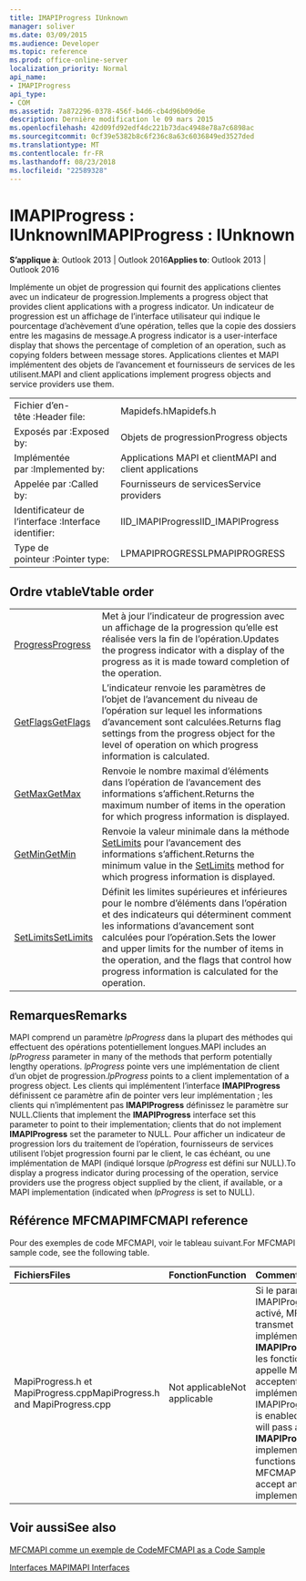 ```yaml
---
title: IMAPIProgress IUnknown
manager: soliver
ms.date: 03/09/2015
ms.audience: Developer
ms.topic: reference
ms.prod: office-online-server
localization_priority: Normal
api_name:
- IMAPIProgress
api_type:
- COM
ms.assetid: 7a872296-0378-456f-b4d6-cb4d96b09d6e
description: Dernière modification le 09 mars 2015
ms.openlocfilehash: 42d09fd92edf4dc221b73dac4948e78a7c6898ac
ms.sourcegitcommit: 0cf39e5382b8c6f236c8a63c6036849ed3527ded
ms.translationtype: MT
ms.contentlocale: fr-FR
ms.lasthandoff: 08/23/2018
ms.locfileid: "22589328"
---
```

# <a name="imapiprogress--iunknown"></a><span data-ttu-id="a3081-103">IMAPIProgress : IUnknown</span><span class="sxs-lookup"><span data-stu-id="a3081-103">IMAPIProgress : IUnknown</span></span>

  
  
<span data-ttu-id="a3081-104">**S’applique à**: Outlook 2013 | Outlook 2016</span><span class="sxs-lookup"><span data-stu-id="a3081-104">**Applies to**: Outlook 2013 | Outlook 2016</span></span> 
  
<span data-ttu-id="a3081-105">Implémente un objet de progression qui fournit des applications clientes avec un indicateur de progression.</span><span class="sxs-lookup"><span data-stu-id="a3081-105">Implements a progress object that provides client applications with a progress indicator.</span></span> <span data-ttu-id="a3081-106">Un indicateur de progression est un affichage de l’interface utilisateur qui indique le pourcentage d’achèvement d’une opération, telles que la copie des dossiers entre les magasins de message.</span><span class="sxs-lookup"><span data-stu-id="a3081-106">A progress indicator is a user-interface display that shows the percentage of completion of an operation, such as copying folders between message stores.</span></span> <span data-ttu-id="a3081-107">Applications clientes et MAPI implémentent des objets de l’avancement et fournisseurs de services de les utilisent.</span><span class="sxs-lookup"><span data-stu-id="a3081-107">MAPI and client applications implement progress objects and service providers use them.</span></span> 
  
|||
|:-----|:-----|
|<span data-ttu-id="a3081-108">Fichier d’en-tête :</span><span class="sxs-lookup"><span data-stu-id="a3081-108">Header file:</span></span>  <br/> |<span data-ttu-id="a3081-109">Mapidefs.h</span><span class="sxs-lookup"><span data-stu-id="a3081-109">Mapidefs.h</span></span>  <br/> |
|<span data-ttu-id="a3081-110">Exposés par :</span><span class="sxs-lookup"><span data-stu-id="a3081-110">Exposed by:</span></span>  <br/> |<span data-ttu-id="a3081-111">Objets de progression</span><span class="sxs-lookup"><span data-stu-id="a3081-111">Progress objects</span></span>  <br/> |
|<span data-ttu-id="a3081-112">Implémentée par :</span><span class="sxs-lookup"><span data-stu-id="a3081-112">Implemented by:</span></span>  <br/> |<span data-ttu-id="a3081-113">Applications MAPI et client</span><span class="sxs-lookup"><span data-stu-id="a3081-113">MAPI and client applications</span></span>  <br/> |
|<span data-ttu-id="a3081-114">Appelée par :</span><span class="sxs-lookup"><span data-stu-id="a3081-114">Called by:</span></span>  <br/> |<span data-ttu-id="a3081-115">Fournisseurs de services</span><span class="sxs-lookup"><span data-stu-id="a3081-115">Service providers</span></span>  <br/> |
|<span data-ttu-id="a3081-116">Identificateur de l’interface :</span><span class="sxs-lookup"><span data-stu-id="a3081-116">Interface identifier:</span></span>  <br/> |<span data-ttu-id="a3081-117">IID_IMAPIProgress</span><span class="sxs-lookup"><span data-stu-id="a3081-117">IID_IMAPIProgress</span></span>  <br/> |
|<span data-ttu-id="a3081-118">Type de pointeur :</span><span class="sxs-lookup"><span data-stu-id="a3081-118">Pointer type:</span></span>  <br/> |<span data-ttu-id="a3081-119">LPMAPIPROGRESS</span><span class="sxs-lookup"><span data-stu-id="a3081-119">LPMAPIPROGRESS</span></span>  <br/> |
   
## <a name="vtable-order"></a><span data-ttu-id="a3081-120">Ordre vtable</span><span class="sxs-lookup"><span data-stu-id="a3081-120">Vtable order</span></span>

|||
|:-----|:-----|
|[<span data-ttu-id="a3081-121">Progress</span><span class="sxs-lookup"><span data-stu-id="a3081-121">Progress</span></span>](imapiprogress-progress.md) <br/> |<span data-ttu-id="a3081-122">Met à jour l’indicateur de progression avec un affichage de la progression qu’elle est réalisée vers la fin de l’opération.</span><span class="sxs-lookup"><span data-stu-id="a3081-122">Updates the progress indicator with a display of the progress as it is made toward completion of the operation.</span></span>  <br/> |
|[<span data-ttu-id="a3081-123">GetFlags</span><span class="sxs-lookup"><span data-stu-id="a3081-123">GetFlags</span></span>](imapiprogress-getflags.md) <br/> |<span data-ttu-id="a3081-124">L’indicateur renvoie les paramètres de l’objet de l’avancement du niveau de l’opération sur lequel les informations d’avancement sont calculées.</span><span class="sxs-lookup"><span data-stu-id="a3081-124">Returns flag settings from the progress object for the level of operation on which progress information is calculated.</span></span>  <br/> |
|[<span data-ttu-id="a3081-125">GetMax</span><span class="sxs-lookup"><span data-stu-id="a3081-125">GetMax</span></span>](imapiprogress-getmax.md) <br/> |<span data-ttu-id="a3081-126">Renvoie le nombre maximal d’éléments dans l’opération de l’avancement des informations s’affichent.</span><span class="sxs-lookup"><span data-stu-id="a3081-126">Returns the maximum number of items in the operation for which progress information is displayed.</span></span>  <br/> |
|[<span data-ttu-id="a3081-127">GetMin</span><span class="sxs-lookup"><span data-stu-id="a3081-127">GetMin</span></span>](imapiprogress-getmin.md) <br/> |<span data-ttu-id="a3081-128">Renvoie la valeur minimale dans la méthode [SetLimits](imapiprogress-setlimits.md) pour l’avancement des informations s’affichent.</span><span class="sxs-lookup"><span data-stu-id="a3081-128">Returns the minimum value in the [SetLimits](imapiprogress-setlimits.md) method for which progress information is displayed.</span></span>  <br/> |
|[<span data-ttu-id="a3081-129">SetLimits</span><span class="sxs-lookup"><span data-stu-id="a3081-129">SetLimits</span></span>](imapiprogress-setlimits.md) <br/> |<span data-ttu-id="a3081-130">Définit les limites supérieures et inférieures pour le nombre d’éléments dans l’opération et des indicateurs qui déterminent comment les informations d’avancement sont calculées pour l’opération.</span><span class="sxs-lookup"><span data-stu-id="a3081-130">Sets the lower and upper limits for the number of items in the operation, and the flags that control how progress information is calculated for the operation.</span></span>  <br/> |
   
## <a name="remarks"></a><span data-ttu-id="a3081-131">Remarques</span><span class="sxs-lookup"><span data-stu-id="a3081-131">Remarks</span></span>

<span data-ttu-id="a3081-132">MAPI comprend un paramètre _lpProgress_ dans la plupart des méthodes qui effectuent des opérations potentiellement longues.</span><span class="sxs-lookup"><span data-stu-id="a3081-132">MAPI includes an  _lpProgress_ parameter in many of the methods that perform potentially lengthy operations.</span></span>  <span data-ttu-id="a3081-133">_lpProgress_ pointe vers une implémentation de client d’un objet de progression.</span><span class="sxs-lookup"><span data-stu-id="a3081-133">_lpProgress_ points to a client implementation of a progress object.</span></span> <span data-ttu-id="a3081-134">Les clients qui implémentent l’interface **IMAPIProgress** définissent ce paramètre afin de pointer vers leur implémentation ; les clients qui n’implémentent pas **IMAPIProgress** définissez le paramètre sur NULL.</span><span class="sxs-lookup"><span data-stu-id="a3081-134">Clients that implement the **IMAPIProgress** interface set this parameter to point to their implementation; clients that do not implement **IMAPIProgress** set the parameter to NULL.</span></span> <span data-ttu-id="a3081-135">Pour afficher un indicateur de progression lors du traitement de l’opération, fournisseurs de services utilisent l’objet progression fourni par le client, le cas échéant, ou une implémentation de MAPI (indiqué lorsque _lpProgress_ est défini sur NULL).</span><span class="sxs-lookup"><span data-stu-id="a3081-135">To display a progress indicator during processing of the operation, service providers use the progress object supplied by the client, if available, or a MAPI implementation (indicated when  _lpProgress_ is set to NULL).</span></span> 
  
## <a name="mfcmapi-reference"></a><span data-ttu-id="a3081-136">Référence MFCMAPI</span><span class="sxs-lookup"><span data-stu-id="a3081-136">MFCMAPI reference</span></span>

<span data-ttu-id="a3081-137">Pour des exemples de code MFCMAPI, voir le tableau suivant.</span><span class="sxs-lookup"><span data-stu-id="a3081-137">For MFCMAPI sample code, see the following table.</span></span>
  
|<span data-ttu-id="a3081-138">**Fichiers**</span><span class="sxs-lookup"><span data-stu-id="a3081-138">**Files**</span></span>|<span data-ttu-id="a3081-139">**Fonction**</span><span class="sxs-lookup"><span data-stu-id="a3081-139">**Function**</span></span>|<span data-ttu-id="a3081-140">**Commentaire**</span><span class="sxs-lookup"><span data-stu-id="a3081-140">**Comment**</span></span>|
|:-----|:-----|:-----|
|<span data-ttu-id="a3081-141">MapiProgress.h et MapiProgress.cpp</span><span class="sxs-lookup"><span data-stu-id="a3081-141">MapiProgress.h and MapiProgress.cpp</span></span>  <br/> |<span data-ttu-id="a3081-142">Not applicable</span><span class="sxs-lookup"><span data-stu-id="a3081-142">Not applicable</span></span>  <br/> |<span data-ttu-id="a3081-143">Si le paramètre IMAPIProgress est activé, MFCMAPI transmet une implémentation **IMAPIProgress** à toutes les fonctions qui appelle MFCMAPI qui acceptent une implémentation.</span><span class="sxs-lookup"><span data-stu-id="a3081-143">If the IMAPIProgress setting is enabled, MFCMAPI will pass an **IMAPIProgress** implementation to all functions that MFCMAPI invokes that accept an implementation.</span></span>  <br/> |
   
## <a name="see-also"></a><span data-ttu-id="a3081-144">Voir aussi</span><span class="sxs-lookup"><span data-stu-id="a3081-144">See also</span></span>



[<span data-ttu-id="a3081-145">MFCMAPI comme un exemple de Code</span><span class="sxs-lookup"><span data-stu-id="a3081-145">MFCMAPI as a Code Sample</span></span>](mfcmapi-as-a-code-sample.md)
  
[<span data-ttu-id="a3081-146">Interfaces MAPI</span><span class="sxs-lookup"><span data-stu-id="a3081-146">MAPI Interfaces</span></span>](mapi-interfaces.md)


